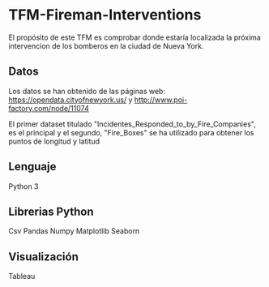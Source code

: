 # TFM-Fireman-Interventions

El propósito de este TFM es comprobar donde estaría localizada la próxima intervencion de los bomberos en la ciudad de Nueva York.

## Datos

Los datos se han obtenido de las páginas web: https://opendata.cityofnewyork.us/ y http://www.poi-factory.com/node/11074

El primer dataset titulado "Incidentes_Responded_to_by_Fire_Companies", es el principal y el segundo, "Fire_Boxes" se ha utilizado para obtener los puntos de longitud y latitud

## Lenguaje

Python 3

## Librerias Python

Csv
Pandas
Numpy
Matplotlib
Seaborn

## Visualización

Tableau

